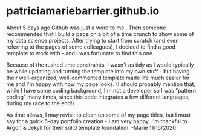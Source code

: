 # patriciamariebarrier.github.io
About 5 days ago Github was just a word to me...Then someone recommended that I build a page on a bit of a time crunch to show some of my data science projects. 
After trying to start from scratch (and even referring to the pages of some colleagues), I decided to find a good template to work with - and I was fortunate to find this one.

Because of the rushed time constraints, I wasn't as tidy as I would typically be while updating and turning the template into my own stuff - but having their well-organized, well-commented template made life much easier for me and I'm happy with how my page looks. 
(I should probably mention that, while I have some coding background, I'm not a developer so I was "pattern coding" many times, since this code integrates a few different languages, during my race to the end!) 

As time allows, I may revisit to clean up some of my page titles, but I must say for a quick 5-day portfolio creation - I am very happy. 
I'm thankful to Argon & Jekyll for their solid template foundation. 
-Marie  11/15/2020
